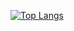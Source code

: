 [![Top Langs](https://github-readme-stats.vercel.app/api/top-langs/?username=andriikushch)](https://github.com/anuraghazra/github-readme-stats)

<!--
**andriikushch/andriikushch** is a ✨ _special_ ✨ repository because its `README.md` (this file) appears on your GitHub profile.

Here are some ideas to get you started:

- 🔭 I’m currently working on ...
- 🌱 I’m currently learning ...
- 👯 I’m looking to collaborate on ...
- 🤔 I’m looking for help with ...
- 💬 Ask me about ...
- 📫 How to reach me: ...
- 😄 Pronouns: ...
- ⚡ Fun fact: ...
-->
